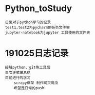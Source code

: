# Python_toStudy
    日常对于python学习的记录
    test1,test2为pycharm的任务文件夹
    jupyter-notebook为jupyter 工具使用的文件夹

# 191025日志记录
    接触python，git等工具后
    首次正式做总结
    目前进行的学习 
        scrapy框架 制作网页爬虫
        希望是日常的push
